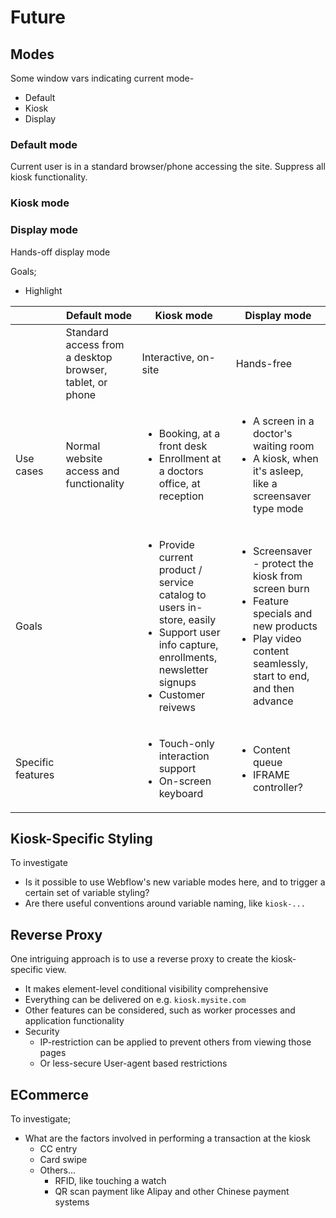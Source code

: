 # Future



## Modes

Some window vars indicating current mode-

* Default
* Kiosk
* Display

### Default mode

Current user is in a standard browser/phone accessing the site.  Suppress all kiosk functionality.

### Kiosk mode&#x20;





### Display mode

Hands-off display mode

Goals;

* Highlight





|                   | Default mode                                             | Kiosk mode                                                                                                                                                                         | Display mode                                                                                                                                                                        |
| ----------------- | -------------------------------------------------------- | ---------------------------------------------------------------------------------------------------------------------------------------------------------------------------------- | ----------------------------------------------------------------------------------------------------------------------------------------------------------------------------------- |
|                   | Standard access from a desktop browser, tablet, or phone | Interactive, on-site                                                                                                                                                               | Hands-free                                                                                                                                                                          |
| Use cases         | Normal website access and functionality                  | <ul><li>Booking, at a front desk</li><li>Enrollment at a doctors office, at reception </li></ul>                                                                                   | <ul><li>A screen in a doctor's waiting room</li><li>A kiosk, when it's asleep, like a screensaver type mode</li></ul>                                                               |
| Goals             |                                                          | <ul><li>Provide current product / service catalog to users in-store, easily</li><li>Support user info capture, enrollments, newsletter signups </li><li>Customer reivews</li></ul> | <ul><li>Screensaver - protect the kiosk from screen burn </li><li>Feature specials and new products</li><li>Play video content seamlessly, start to end, and then advance</li></ul> |
| Specific features |                                                          | <ul><li>Touch-only interaction support</li><li>On-screen keyboard </li></ul>                                                                                                       | <ul><li>Content queue</li><li>IFRAME controller?</li></ul>                                                                                                                          |







## Kiosk-Specific Styling



To investigate

* Is it possible to use Webflow's new variable modes here, and to trigger a certain set of variable styling?&#x20;
* Are there useful conventions around variable naming, like `kiosk-...` &#x20;



## Reverse Proxy

One intriguing approach is to use a reverse proxy to create the kiosk-specific view.

* It makes element-level conditional visibility comprehensive
* Everything can be delivered on e.g. `kiosk.mysite.com` &#x20;
* Other features can be considered, such as worker processes and application functionality&#x20;
* Security
  * IP-restriction can be applied to prevent others from viewing those pages&#x20;
  * Or less-secure User-agent based restrictions  &#x20;



## ECommerce&#x20;

To investigate;&#x20;

* What are the factors involved in performing a transaction at the kiosk
  * CC entry
  * Card swipe&#x20;
  * Others...&#x20;
    * RFID, like touching a watch&#x20;
    * QR scan payment like Alipay and other Chinese payment systems&#x20;













